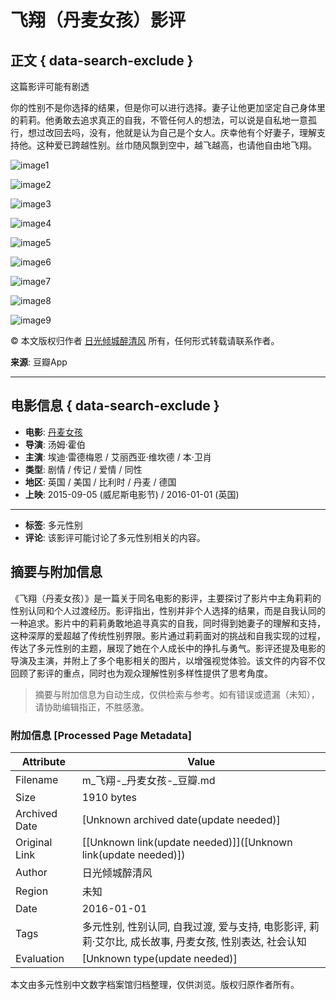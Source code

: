 # 飞翔（丹麦女孩）影评

## 正文 { data-search-exclude }


这篇影评可能有剧透

你的性别不是你选择的结果，但是你可以进行选择。妻子让他更加坚定自己身体里的莉莉。他勇敢去追求真正的自我，不管任何人的想法，可以说是自私地一意孤行，想过改回去吗，没有，他就是认为自己是个女人。庆幸他有个好妻子，理解支持他。这种爱已跨越性别。丝巾随风飘到空中，越飞越高，也请他自由地飞翔。

![image1](https://img2.doubanio.com/view/thing_review/l/public/p3926511.webp)

![image2](https://img3.doubanio.com/view/thing_review/l/public/p3926513.webp)

![image3](https://img9.doubanio.com/view/thing_review/l/public/p3926514.webp)

![image4](https://img1.doubanio.com/view/thing_review/l/public/p3926508.webp)

![image5](https://img1.doubanio.com/view/thing_review/l/public/p3926510.webp)

![image6](https://img9.doubanio.com/view/thing_review/l/public/p3926515.webp)

![image7](https://img3.doubanio.com/view/thing_review/l/public/p3926507.webp)

![image8](https://img3.doubanio.com/view/thing_review/l/public/p3926512.webp)

![image9](https://img1.doubanio.com/view/thing_review/l/public/p3926509.webp)

© 本文版权归作者 [日光倾城醉清风](https://www.douban.com/people/191021531/) 所有，任何形式转载请联系作者。

**来源**: 豆瓣App

---

## 电影信息 { data-search-exclude }
- **电影**: [丹麦女孩](https://movie.douban.com/subject/3071604/)
- **导演**: 汤姆·霍伯
- **主演**: 埃迪·雷德梅恩 / 艾丽西亚·维坎德 / 本·卫肖
- **类型**: 剧情 / 传记 / 爱情 / 同性
- **地区**: 英国 / 美国 / 比利时 / 丹麦 / 德国
- **上映**: 2015-09-05 (威尼斯电影节) / 2016-01-01 (英国)

--- 

- **标签**: 多元性别
- **评论**: 该影评可能讨论了多元性别相关的内容。
<!-- tcd_original_link https://m.douban.com/movie/review/12193317/ -->


## 摘要与附加信息

<!-- tcd_abstract -->
《飞翔（丹麦女孩）》是一篇关于同名电影的影评，主要探讨了影片中主角莉莉的性别认同和个人过渡经历。影评指出，性别并非个人选择的结果，而是自我认同的一种追求。影片中的莉莉勇敢地追寻真实的自我，同时得到她妻子的理解和支持，这种深厚的爱超越了传统性别界限。影片通过莉莉面对的挑战和自我实现的过程，传达了多元性别的主题，展现了她在个人成长中的挣扎与勇气。影评还提及电影的导演及主演，并附上了多个电影相关的图片，以增强视觉体验。该文件的内容不仅回顾了影评的重点，同时也为观众理解性别多样性提供了思考角度。
<!-- tcd_abstract_end -->

> 摘要与附加信息为自动生成，仅供检索与参考。如有错误或遗漏（未知），请协助编辑指正，不胜感激。

### 附加信息 [Processed Page Metadata]

| Attribute       | Value                                  |
|-----------------|----------------------------------------|
| Filename        | m_飞翔-_丹麦女孩-_豆瓣.md                             |
| Size            | 1910 bytes                           |
| Archived Date   | [Unknown archived date(update needed)]                             |
| Original Link   | [[Unknown link(update needed)]]([Unknown link(update needed)])                       |
| Author          | 日光倾城醉清风                               |
| Region          | 未知                               |
| Date            | 2016-01-01                                 |
| Tags            | 多元性别, 性别认同, 自我过渡, 爱与支持, 电影影评, 莉莉·艾尔比, 成长故事, 丹麦女孩, 性别表达, 社会认知                                 |
| Evaluation            | [Unknown type(update needed)]                                 |
<!-- tcd_table_end -->

本文由多元性别中文数字档案馆归档整理，仅供浏览。版权归原作者所有。
